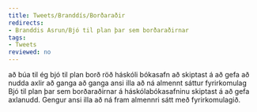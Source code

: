 ```yaml
---
title: Tweets/Branddís/Borðaraðir
redirects:
- Branddis Asrun/Bjó til plan þar sem borðaraðirnar
tags:
- Tweets
reviewed: no
---
```

<vocabulary>
að búa til
ég bjó til
plan
borð
röð
háskóli
bókasafn
að skiptast á
að gefa
að nudda
axlir
að ganga
að ganga ansi illa
að ná
almennt
sáttur
fyrirkomulag
</vocabulary>
<Tweet
data-translate="true"audio="LdUP.mp3"
id="823969533950119936"
date="1485284620000"
favorites="51"
user_name="Branddís Ásrún"
handle="Branddis_Asrun"
user_picture="Tweet-Branddis_Asrun-vfvk14.jpg"
verified=""
>Bjó til plan þar sem borðaraðirnar á háskólabókasafninu skiptast á að gefa axlanudd. Gengur ansi illa að ná fram almennri sátt með fyrirkomulagið.</Tweet>
